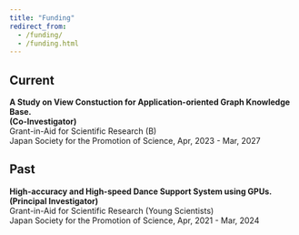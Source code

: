 ```yaml
---
title: "Funding"
redirect_from: 
  - /funding/
  - /funding.html
---
```



## Current
**A Study on View Constuction for Application-oriented Graph Knowledge Base.**<br /> 
**(Co-Investigator)**<br /> 
Grant-in-Aid for Scientific Research (B)<br />
Japan Society for the Promotion of Science, Apr, 2023 - Mar, 2027



## Past
**High-accuracy and High-speed Dance Support System using GPUs.**<br />
**(Principal Investigator)**<br />
Grant-in-Aid for Scientific Research (Young Scientists)<br />
Japan Society for the Promotion of Science, Apr, 2021 - Mar, 2024

